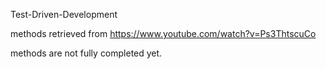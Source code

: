 Test-Driven-Development

methods retrieved from https://www.youtube.com/watch?v=Ps3ThtscuCo

methods are not fully completed yet.